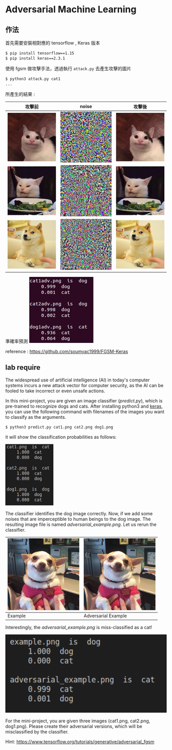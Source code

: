 # Adversarial Machine Learning
## 作法
首先需要安裝相對應的 tensorflow , Keras 版本
```
$ pip install tensorflow==1.15
$ pip install keras==2.3.1
```
使用 fgsm 做攻擊手法，透過執行 `attack.py` 去產生攻擊的圖片
```
$ python3 attack.py cat1
...
```
所產生的結果 : 

| 攻擊前 | noise | 攻擊後 |
| -------- | -------- | -------- |
| ![image](cat1.jpg) | ![image](cat1noise.png)  | ![image](cat1adv.png) |
| ![image](cat2.jpg) | ![image](cat2noise.png)  | ![image](cat2adv.png) |
| ![image](dog1.jpg) | ![image](dog1noise.png)  | ![image](dog1adv.png) |

準確率預測
![image](attack_predict.png)

reference : https://github.com/soumyac1999/FGSM-Keras
## lab require
The widespread use of artificial intelligence (AI) in today's computer systems incurs a new attack vector for computer security, as the AI can be fooled to take incorrect or even unsafe actions.

In this mini-project, you are given an image classifier (<em>predict.py</em>), which is pre-trained to recognize dogs and cats. After installing python3 and [keras](https://keras.io/), you can use the following command with filenames of the images you want to classify as the arguments.

```bash
$ python3 predict.py cat1.png cat2.png dog1.png
```

it will show the classification probabilities as follows:

![image](classification_result.png)

The classifier identifies the dog image correctly. Now, if we add some noises that are imperceptible to human beings to the dog image. The resulting image file is named *adversarial_example.png*. Let us rerun the classifier.

| ![image](example.png)  | ![image](adversarial_example.png)   |
|---|---|
| Example | Adversarial Example   |

Interestingly, the *adversarial_example.png* is miss-classified as a cat!

![image](adversarial_classification.png)

For the mini-project, you are given three images (cat1.png, cat2.png, dog1.png). Please create their adversarial versions, which will be misclassified by the classifier.

Hint: https://www.tensorflow.org/tutorials/generative/adversarial_fgsm  
